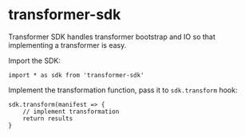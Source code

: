 # transformer-sdk

Transformer SDK handles transformer bootstrap and IO so that implementing a transformer is easy.

Import the SDK:

`import * as sdk from 'transformer-sdk'`

Implement the transformation function, pass it to `sdk.transform` hook:

```
sdk.transform(manifest => {
	// implement transformation
	return results
}
```


